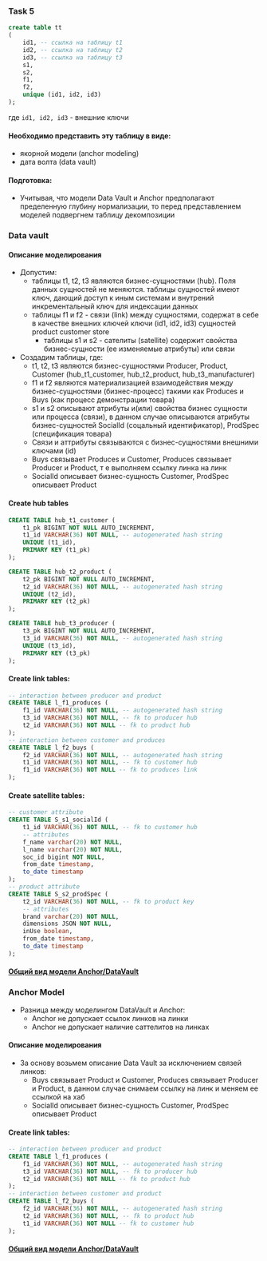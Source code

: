 ### Task 5

```sql
create table tt 
(
    id1, -- ссылка на таблицу t1
    id2, -- ссылка на таблицу t2
    id3, -- ссылка на таблицу t3
    s1,
    s2,
    f1,
    f2,
    unique (id1, id2, id3)
);
```

где ```id1, id2, id3``` - внешние ключи

#### Необходимо представить эту таблицу в виде:
* якорной модели (anchor modeling) 
* дата волта (data vault)

#### Подготовка:
* Учитывая, что модели Data Vault и  Anchor предполагают пределенную глубину нормализации, 
то перед представлением моделей подвергнем таблицу декомпозиции


### Data vault
#### Описание моделирования
* Допустим: 
  * таблицы t1, t2, t3 являются бизнес-сущностями (hub). Поля данных сущностей не меняются.
  таблицы сущностей имеют ключ, дающий доступ к иным системам и внутрений инкрементальный ключ для индексации данных
  * таблицы f1 и f2 - связи (link) между сущностями, содержат в себе в качестве внешних ключей ключи (id1, id2, id3) сущностей
product customer store
    * таблицы s1 и s2 - сателиты (satellite) содержит свойства бизнес-сущности (ее изменяемые атрибуты) или связи
* Создадим таблицы, где:
  * t1, t2, t3 являются бизнес-сущностями Producer, Product, Customer (hub_t1_customer, hub_t2_product, hub_t3_manufacturer)
  * f1 и f2 являются материализацией взаимодействия между бизнес-сущностями (бизнес-процесс) такими как Produces и Buys (как процесс демонстрации товара)
  * s1 и s2 описывают атрибуты и(или) свойства бизнес сущности или процесса (связи), в данном случае описываются атрибуты бизнес-сущностей SocialId (соцальный идентификатор), ProdSpec (спецификация товара)
  * Связи и аттрибуты связываются с бизнес-сущностями внешними ключами (id)
  * Buys cвязывает Produces и Customer, Produces связывает Producer и Product, т е выполняем ссылку линка на линк
  * SocialId описывает бизнес-сущность Customer, ProdSpec описывает Product

#### Create hub tables
```sql
CREATE TABLE hub_t1_customer (
    t1_pk BIGINT NOT NULL AUTO_INCREMENT,
    t1_id VARCHAR(36) NOT NULL, -- autogenerated hash string
    UNIQUE (t1_id),
    PRIMARY KEY (t1_pk)
);

CREATE TABLE hub_t2_product (
    t2_pk BIGINT NOT NULL AUTO_INCREMENT,
    t2_id VARCHAR(36) NOT NULL, -- autogenerated hash string
    UNIQUE (t2_id),
    PRIMARY KEY (t2_pk)
);

CREATE TABLE hub_t3_producer (
    t3_pk BIGINT NOT NULL AUTO_INCREMENT,
    t3_id VARCHAR(36) NOT NULL, -- autogenerated hash string
    UNIQUE (t3_id),
    PRIMARY KEY (t3_pk)
);
```
#### Create link tables:

```sql
-- interaction between producer and product
CREATE TABLE l_f1_produces (
    f1_id VARCHAR(36) NOT NULL, -- autogenerated hash string
    t3_id VARCHAR(36) NOT NULL, -- fk to producer hub
    t2_id VARCHAR(36) NOT NULL -- fk to product hub
);
-- interaction between customer and produces
CREATE TABLE l_f2_buys (
    f2_id VARCHAR(36) NOT NULL, -- autogenerated hash string
    t1_id VARCHAR(36) NOT NULL, -- fk to customer hub
    f1_id VARCHAR(36) NOT NULL -- fk to produces link
);
```
#### Create satellite tables:

```sql
-- customer attribute
CREATE TABLE S_s1_socialId (
    t1_id VARCHAR(36) NOT NULL, -- fk to customer hub
    -- attributes
    f_name varchar(20) NOT NULL,
    l_name varchar(20) NOT NULL,
    soc_id bigint NOT NULL,
    from_date timestamp,
    to_date timestamp
);
-- product attribute
CREATE TABLE S_s2_prodSpec (
    t2_id VARCHAR(36) NOT NULL, -- fk to product key
    -- attributes
    brand varchar(20) NOT NULL,
    dimensions JSON NOT NULL,
    inUse boolean,
    from_date timestamp,
    to_date timestamp
);
```

#### [Общий вид модели Anchor/DataVault](task_5/DataVault_model.png)

### Anchor Model
* Разница между моделингом DataVault и Anchor:
  * Anchor не допускает ссылок линков на линки
  * Anchor не допускает наличие саттелитов на линках
#### Описание моделирования
* За основу возьмем описание Data Vault за исключением связей линков:
  * Buys cвязывает Product и Customer, Produces связывает Producer и Product, в данном случае снимаем ссылку на линк и меняем ее ссылкой на хаб
  * SocialId описывает бизнес-сущность Customer, ProdSpec описывает Product


#### Create link tables:

```sql
-- interaction between producer and product
CREATE TABLE l_f1_produces (
    f1_id VARCHAR(36) NOT NULL, -- autogenerated hash string
    t3_id VARCHAR(36) NOT NULL, -- fk to producer hub
    t2_id VARCHAR(36) NOT NULL -- fk to product hub
);
-- interaction between customer and product
CREATE TABLE l_f2_buys (
    f2_id VARCHAR(36) NOT NULL, -- autogenerated hash string
    t2_id VARCHAR(36) NOT NULL, -- fk to product hub
    t1_id VARCHAR(36) NOT NULL -- fk to customer hub
);
```

#### [Общий вид модели Anchor/DataVault](task_5/DataVault_Anchor_model.png)